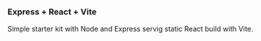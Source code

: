 ### Express + React + Vite
Simple starter kit with Node and Express servig static React build with Vite.
